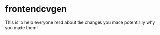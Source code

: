 # frontendcvgen
This is to help everyone read about the changes you made potentially why you made them!
